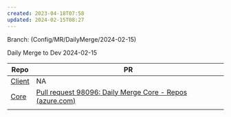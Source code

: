 ```yaml
---
created: 2023-04-18T07:58
updated: 2024-02-15T08:27
---
```

Branch: (Config/MR/DailyMerge/2024-02-15)

Daily Merge to Dev 2024-02-15


| Repo | PR |
| ---- | ---- |
| [Client](https://dev.azure.com/MiXTelematics/DeviceIntegration/_git/MiX.DeviceConfig/pullrequestcreate?sourceRef=Integration&targetRef=Development&sourceRepositoryId=8812dade-4c8a-4218-ba13-9c7c4eaaa996&targetRepositoryId=8812dade-4c8a-4218-ba13-9c7c4eaaa996) | NA |
| [Core](https://dev.azure.com/MiXTelematics/DeviceIntegration/_git/MiX.DeviceIntegration.Core/pullrequestcreate?sourceRef=integration&targetRef=development&sourceRepositoryId=40eeca32-3a77-4551-91a0-402d4c96d679&targetRepositoryId=40eeca32-3a77-4551-91a0-402d4c96d679) | [Pull request 98096: Daily Merge Core - Repos (azure.com)](https://dev.azure.com/MiXTelematics/DeviceIntegration/_git/MiX.DeviceIntegration.Core/pullrequest/98096) |
|  |  |

